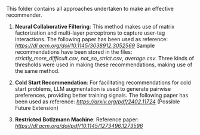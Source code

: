 This folder contains all approaches undertaken to make an effective recommender.

1. **Neural Collaborative Filtering**: This method makes use of matrix factorization and multi-layer perceptrons to capture user-tag interactions.
   The following paper has been used as reference: *https://dl.acm.org/doi/10.1145/3038912.3052569*
   Sample recommendations have been stored in the files: *strictly_more_difficult.csv*, *not_so_strict.csv*, *average.csv*. Three kinds of thresholds were used in making these recommendations, making use of the same method.

2. **Cold Start Recommendation**: For facilitating recommendations for cold start problems, LLM augmentation is used to generate pairwise preferences, providing better training signals. The following paper has been used as reference: *https://arxiv.org/pdf/2402.11724* (Possible Future Extension)

3. **Restricted Botlzmann Machine**: Reference paper: *https://dl.acm.org/doi/pdf/10.1145/1273496.1273596*
